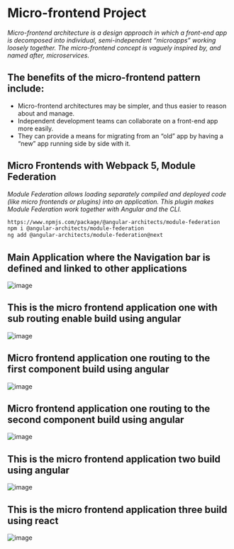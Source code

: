 # Micro-frontend Project

_Micro-frontend architecture is a design approach in which a front-end app is decomposed into individual, semi-independent “microapps” working loosely together. The micro-frontend concept is vaguely inspired by, and named after, microservices._

## The benefits of the micro-frontend pattern include:

   - Micro-frontend architectures may be simpler, and thus easier to reason about and manage.
   - Independent development teams can collaborate on a front-end app more easily.
   - They can provide a means for migrating from an “old” app by having a “new” app running side by side with it.


## Micro Frontends with Webpack 5, Module Federation 

_Module Federation allows loading separately compiled and deployed code (like micro frontends or plugins) into an application. This plugin makes Module Federation work together with Angular and the CLI._

```sh
https://www.npmjs.com/package/@angular-architects/module-federation
npm i @angular-architects/module-federation
ng add @angular-architects/module-federation@next
```

## Main Application where the Navigation bar is defined and linked to other applications
![image](https://user-images.githubusercontent.com/12700182/134022483-ab82d96b-475c-4f79-8423-07a467576f4e.png)
## This is the micro frontend  application one with sub routing enable build using angular
![image](https://user-images.githubusercontent.com/12700182/134022530-8a57c1f9-d0f7-47f0-9bdf-2ab9c0fb19b0.png)
## Micro frontend application one routing to the first component build using angular
![image](https://user-images.githubusercontent.com/12700182/134023370-4fff5303-584e-40e0-af02-67adc8435205.png)
## Micro frontend application one routing to the second component build using angular
![image](https://user-images.githubusercontent.com/12700182/134023509-c8383ef3-99b7-4d41-b848-64fe6930349e.png)
## This is the micro frontend  application two  build using angular
![image](https://user-images.githubusercontent.com/12700182/134023534-06bdce46-2901-4a07-b3ee-8c74be32d75f.png)
## This is the micro frontend  application three build using react
![image](https://user-images.githubusercontent.com/12700182/134023564-c12839a4-4824-4984-bed5-933957e4e0aa.png)
